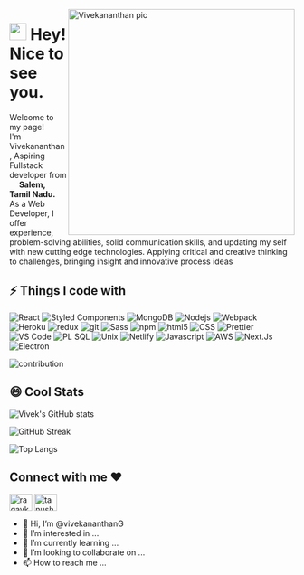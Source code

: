  <img
      width="400"
      align="right"
      src="https://cdn.dribbble.com/users/1162077/screenshots/5403918/media/a85c0dcdcc774c6f340b07518363d6fb.gif"
      alt="Vivekananthan pic"
    />

<h1><img src=https://emojis.slackmojis.com/emojis/images/1643514120/795/cool.gif?1643514120 width="30"/> Hey! Nice to see you.</h1>

<p>Welcome to my page! </br> I'm Vivekananthan, Aspiring Fullstack developer from <img src="https://cdn-icons.flaticon.com/png/512/2163/premium/2163350.png?token=exp=1647800627~hmac=bdebcf554a07c392fbcd48daa79b504a" width="13"/> <b>Salem, Tamil Nadu.</b> 
<br/>As a Web Developer, I offer experience, problem-solving abilities, solid communication skills, and updating my self with new cutting edge technologies. Applying critical and creative thinking to challenges, bringing insight and innovative process ideas</p>

## ⚡ Things I code with

<p>
  <img alt="React" src="https://img.shields.io/badge/-React-45b8d8?style=flat-square&logo=react&logoColor=white" />
  <img alt="Styled Components" src="https://img.shields.io/badge/-Styled_Components-db7092?style=flat-square&logo=styled-components&logoColor=white" />
   <img alt="MongoDB" src="https://img.shields.io/badge/-MongoDB-13aa52?style=flat-square&logo=mongodb&logoColor=white" />
  <img alt="Nodejs" src="https://img.shields.io/badge/-Nodejs-43853d?style=flat-square&logo=Node.js&logoColor=white" />
  <img alt="Webpack" src="https://img.shields.io/badge/-Webpack-8DD6F9?style=flat-square&logo=webpack&logoColor=white" /> 
  <img alt="Heroku" src="https://img.shields.io/badge/-Heroku-430098?style=flat-square&logo=heroku&logoColor=white" />
  <img alt="redux" src="https://img.shields.io/badge/-Redux-764ABC?style=flat-square&logo=redux&logoColor=white" />
   <img alt="git" src="https://img.shields.io/badge/-Git-F05032?style=flat-square&logo=git&logoColor=white" />
  <img alt="Sass" src="https://img.shields.io/badge/-Sass-CC6699?style=flat-square&logo=sass&logoColor=white" />
  <img alt="npm" src="https://img.shields.io/badge/-NPM-CB3837?style=flat-square&logo=npm&logoColor=white" />
  <img alt="html5" src="https://img.shields.io/badge/-HTML5-E34F26?style=flat-square&logo=html5&logoColor=white" />
   <img alt="CSS" src="https://img.shields.io/badge/-CSS-764ABC?style=flat-square&logo=CSS3&logoColor=white" />
  <img alt="Prettier" src="https://img.shields.io/badge/-Prettier-F7B93E?style=flat-square&logo=prettier&logoColor=white" />
  <img alt="VS Code" src="https://img.shields.io/badge/-VS_Code-007ACC?style=flat-square&logo=visual-studio-code&logoColor=white" /> 
  <img alt="PL SQL" src="https://img.shields.io/badge/-PL%20SQL-orange?style=flat-square&logo=oracle&logoColor=white" /> 
   <img alt="Unix" src="https://img.shields.io/badge/-unix-yellow?style=flat-square&logo=linux&logoColor=white" /> 
  <img alt="Netlify" src="https://img.shields.io/badge/-Netlify-yellowgreen?style=flat-square&logo=netlify&logoColor=white" /> 
 <img alt="Javascript" src="https://img.shields.io/badge/-Javascript-blue?style=flat-square&logo=JavaScript&logoColor=white" />
  <img alt="AWS" src="https://img.shields.io/badge/-AWS-red?style=flat-square&logo=Amazon%20AWS&logoColor=white" /> 
  <img alt="Next.Js" src="https://img.shields.io/badge/-Next.js-lightgrey?style=flat-square&logo=Next.js&logoColor=white" /> 
  <img alt="Electron" src="https://img.shields.io/badge/-Electron.js-brightgreen?style=flat-square&logo=Electron&logoColor=white" /> 
</p>

<img alt="contribution" src="https://github.com/ragavkumarv/ragavkumarv/blob/output/github-contribution-grid-snake.svg" />

## 😄 Cool Stats

![Vivek's GitHub stats](https://github-readme-stats.vercel.app/api?username=vivekananthanG&show_icons=true&theme=dark)

![GitHub Streak](https://github-readme-streak-stats.herokuapp.com/?user=vivekananthanG&theme=dark)

![Top Langs](https://github-readme-stats.vercel.app/api/top-langs/?username=vivekananthanG&layout=compact&theme=dark&langs_count=6)

<h2 align="left">Connect with me ❤️</h2>
<p align="left">
<a href="https://twitter.com/" target="blank"><img align="center" src="https://raw.githubusercontent.com/rahuldkjain/github-profile-readme-generator/master/src/images/icons/Social/twitter.svg" alt="ragavkumarv" height="30" width="40" /></a>
<a href="https://www.linkedin.com/in/vivekananthan-g-43b8b4a1/ target="blank"><img align="center" src="https://raw.githubusercontent.com/rahuldkjain/github-profile-readme-generator/master/src/images/icons/Social/linked-in-alt.svg" alt="tanush-savadi-2161181b1" height="30" width="40" /></a>
</p>

- 👋 Hi, I’m @vivekananthanG
- 👀 I’m interested in ...
- 🌱 I’m currently learning ...
- 💞️ I’m looking to collaborate on ...
- 📫 How to reach me ...

<!---
vivekananthanG/vivekananthanG is a ✨ special ✨ repository because its `README.md` (this file) appears on your GitHub profile.
You can click the Preview link to take a look at your changes.
--->
